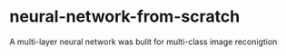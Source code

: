 # neural-network-from-scratch
A multi-layer neural network was bulit for multi-class image reconigtion
